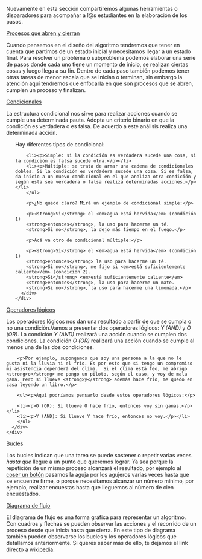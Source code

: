 Nuevamente en esta sección compartiremos algunas herramientas o disparadores para acompañar a l@s estudiantes en la elaboración de los pasos.

<div class="panel-group" id="accordion">
  <div class="panel panel-default" style="width: 100%;">
    <div class="panel-heading">
      <a data-toggle="collapse" data-parent="#accordion" href="#collapseOne">
        Procesos que abren y cierran
      </a>
    </div>
    <div id="collapseOne" class="panel-collapse collapse">
      <div class="panel-body">
        <p>Cuando pensemos en el diseño del algoritmo tendremos que tener en cuenta que partimos de un estado inicial y necesitamos llegar a un estado final. Para resolver un problema o subproblema podemos elaborar una serie de pasos donde cada uno tiene un momento de inicio, se realizan ciertas cosas y luego llega a su fin. Dentro de cada paso también podemos tener otras tareas de menor escala que se inician o terminan, sin embargo la atención aquí tendremos que enfocarla en que son procesos que se abren, cumplen un proceso y finalizan.</p>
      </div>
    </div>
  </div>
    
  <div class="panel panel-default" style="width: 100%;">
    <div class="panel-heading">
      <a data-toggle="collapse" data-parent="#accordion" href="#collapseTwo">
        Condicionales
      </a>
    </div>
    <div id="collapseTwo" class="panel-collapse collapse">
      <div class="panel-body">
        <p>La estructura condicional nos sirve para realizar acciones cuando se cumple una determinada pauta. Adopta un criterio binario en que la condición es verdadera o es falsa. De acuerdo a este análisis realiza una determinada acción.</p>
        <ul><p>Hay diferentes tipos de condicional:</p>

        <li><p>Simple: si la condición es verdadera sucede una cosa, si la condición es falsa sucede otra.</p></li>
        <li><p>Múltiple: se trata de armar una cadena de condicionales dobles. Si la condición es verdadera sucede una cosa. Si es falsa, da inicio a un nuevo condicional en el que analiza otra condición y según ésta sea verdadera o falsa realiza determinadas acciones.</p></li>
        </ul>

        <p>¿No quedó claro? Mirá un ejemplo de condicional simple:</p>

        <p><strong>Si</strong> el <em>agua está hervida</em> (condición 1)
        <strong>entonces</strong>, la uso para hacerme un té.
        <strong>Si no</strong>, la dejo más tiempo en el fuego.</p>

        <p>Acá va otro de condicional múltiple:</p>

        <p><strong>Si</strong> el <em>agua está hervida</em> (condición 1)
        <strong>entonces</strong> la uso para hacerme un té.
        <strong>Si no</strong>, me fijo si <em>está suficientemente caliente</em> (condición 2).
        <strong>Si</strong> <em>está suficientemente caliente</em>
        <strong>entonces</strong>, la uso para hacerme un mate.
        <strong>Si no</strong>, la uso para hacerme una limonada.</p>
      </div>
    </div>
  </div>
  
  <div class="panel panel-default" style="width: 100%;">
    <div class="panel-heading">
      <a data-toggle="collapse" data-parent="#accordion" href="#collapseThree">
        Operadores lógicos
      </a>
    </div>
    <div id="collapseThree" class="panel-collapse collapse">
      <div class="panel-body">
        <p>Los operadores lógicos nos dan una resultado a partir de que se cumpla o no una condición.Vamos a presentar dos operadores lógicos: <em>Y (AND)</em> y <em>O (OR)</em>. La condición <em>Y (AND)</em> realizará una acción cuando se cumplen dos condiciones. La condición <em>O (OR)</em> realizará una acción cuando se cumple al menos una de las dos condiciones.</p>

        <p>Por ejemplo, supongamos que soy una persona a la que no le gusta ni la lluvia ni el frío. Es por esto que si tengo un compromiso mi asistencia dependerá del clima.  Si el clima está feo, me abrigo <strong>o</strong> me pongo un piloto, según el caso, y voy de mala gana. Pero si llueve <strong>y</strong> además hace frío, me quedo en casa leyendo un libro.</p>

        <ul><p>Aquí podríamos pensarlo desde estos operadores lógicos:</p>

        <li><p>O (OR): Si llueve O hace frío, entonces voy sin ganas.</p></li>
        <li><p>Y (AND): Si llueve Y hace frío, entonces no voy.</p></li>
        </ul>
      </div>
    </div>
  </div>
  
  <div class="panel panel-default" style="width: 100%;">
    <div class="panel-heading">
      <a data-toggle="collapse" data-parent="#accordion" href="#collapseFour">
        Bucles
      </a>
    </div>
    <div id="collapseFour" class="panel-collapse collapse">
      <div class="panel-body">
        <p>Los bucles indican que una tarea se puede sostener o repetir varias veces <em>hasta que</em> llegue a un punto que queremos lograr. Ya sea porque la repetición de un mismo proceso alcanzará el resultado, por ejemplo al <a target="_blank" href="https://drive.google.com/open?id=1PCiON1SI9AH-Q8KmD-jemfq1v0UhiILv">coser un botón</a> pasamos la aguja por los agujeros varias veces hasta que se encuentre firme, o porque necesitamos alcanzar un número mínimo, por ejemplo, realizar encuestas hasta que lleguemos al número de cien encuestados.</p>
      </div>
    </div>
  </div>

  <div class="panel panel-default" style="width: 100%;">
    <div class="panel-heading">
      <a data-toggle="collapse" data-parent="#accordion" href="#collapseFive">
        Diagrama de flujo
      </a>
    </div>
    <div id="collapseFive" class="panel-collapse collapse">
      <div class="panel-body">
        <p>El diagrama de flujo es una forma gráfica para representar un algoritmo. Con cuadros y flechas se pueden observar las acciones y el recorrido de un proceso desde que inicia hasta que cierra. En este tipo de diagrama también pueden observarse los bucles y los operadores lógicos que detallamos anteriormente. Si querés saber más de ello, te dejamos el link directo a <a target="_blank" href="https://es.wikipedia.org/wiki/Diagrama_de_flujo">wikipedia</a>.</p>
      </div>
    </div>
  </div>  
</div>
